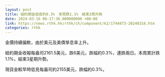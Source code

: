 ```yaml
---
layout: post
title: 紐約期金低收約0.3%　本周跌1.1%　結束3周升勢
date: 2024-03-16 06:17:36.000000000 +08:00
link: https://news.rthk.hk/rthk/ch/component/k2/1744873-20240316.htm
categories: rthk
---
```


金價持續偏軟，由於美元及美債孳息率上升。

紐約期金收報每盎司2161.5美元，跌6美元，跌幅約0.3%，連跌兩日。本周累計跌1.1%，結束3星期升勢。

現貨金較早時低見每盎司約2155美元，跌幅約0.3%。
